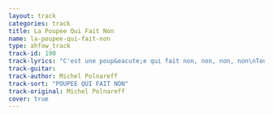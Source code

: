```yaml
---
layout: track
categories: track
title: La Poupee Qui Fait Non
name: la-poupee-qui-fait-non
type: ahfow_track
track-id: 190
track-lyrics: "C'est une poup&eacute;e qui fait non, non, non, non\nToute la journ&eacute;e elle fait non, non, non, non\nElle est, elle est tell'ment jolie\nQue j'en r&ecirc;ve la nuit\n\nC'est une poup&eacute;e qui fait non, non, non, non\nToute la journ&eacute;e elle fait non, non, non, non\nPersonne ne lui a jamais appris\nQu'on pouvait dire oui\n\nSans m&ecirc;me &eacute;couter elle fait non, non, non, non\nSans me regarder elle fait non, non, non, non\nPourtant je donnerais ma vie\nPour qu'elle dise oui\n\nPourtant je donnerais ma vie\nPour qu'elle dise oui\n\nMais c'est une poup&eacute;e qui fait non, non, non, non\nToute la journ&eacute;e elle fait non, non, non, non\nPersonne ne lui a jamais appris\nQu'on pouvait dire oui\nOh, non, non, non, non\nNon, non, non, non\n\nEll' fait non, non, non, non"
track-guitar: 
track-author: Michel Polnareff
track-sort: "POUPEE QUI FAIT NON"
track-original: Michel Polnareff
cover: true
---
```

